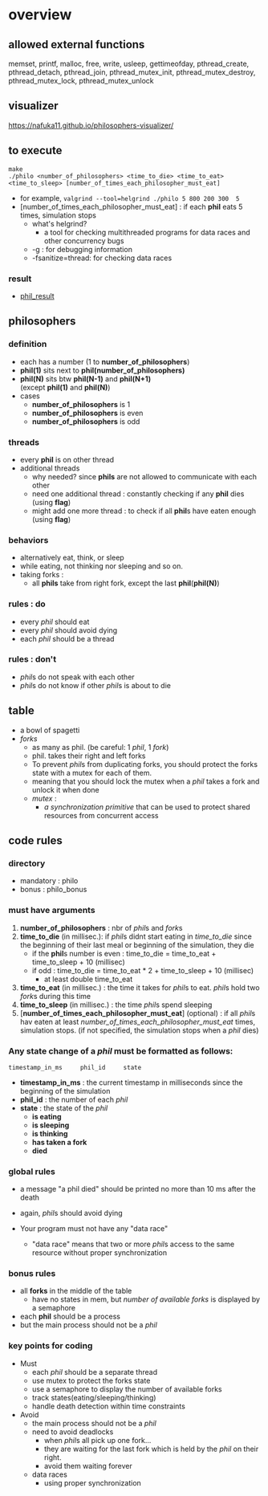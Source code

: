 # overview
## allowed external functions
memset, printf, malloc, free, write,
usleep, gettimeofday, pthread_create,
pthread_detach, pthread_join, pthread_mutex_init,
pthread_mutex_destroy, pthread_mutex_lock,
pthread_mutex_unlock

## visualizer
https://nafuka11.github.io/philosophers-visualizer/


## to execute
```
make
./philo <number_of_philosophers> <time_to_die> <time_to_eat> <time_to_sleep> [number_of_times_each_philosopher_must_eat]
```
- for example, `valgrind --tool=helgrind ./philo 5 800 200 300  5`
- [number_of_times_each_philosopher_must_eat] : if each **phil** eats 5 times, simulation stops
	- what's helgrind?
		- a tool for checking multithreaded programs for data races and other concurrency bugs
	- -g : for debugging information
	- -fsanitize=thread: for checking data races


### result
- [phil_result](./phil_result.png)

## philosophers
### definition
- each has a number (1 to **number_of_philosophers**)
- **phil(1)** sits next to **phil(**number_of_philosophers**)**
- **phil(N)** sits btw **phil(N-1)** and **phil(N+1)**  
(except **phil(1)** and **phil(N)**)
- cases
	- **number_of_philosophers** is 1
	- **number_of_philosophers** is even
	- **number_of_philosophers** is odd

### threads
- every **phil** is on other thread
- additional threads
	- why needed? since **phils** are not allowed to communicate with each other
	- need one additional thread : constantly checking if any **phil** dies (using **flag**)
	- might add one more thread : to check if all **phil**s have eaten enough (using **flag**)


### behaviors
- alternatively eat, think, or sleep
- while eating, not thinking nor sleeping and so on.
- taking forks : 
	- all **phils** take from right fork, except the last **phil**(**phil(N)**)

### rules : do
- every *phil* should eat
- every *phil* should avoid dying
- each *phil* should be a thread

### rules : don't
- *phil*s do not speak with each other
- *phil*s do not know if other *phil*s is about to die

## table
- a bowl of spagetti
- *forks*
	- as many as phil. (be careful: 1 *phil*, 1 *fork*)
	- phil. takes their right and left forks
	- To prevent *phil*s from duplicating forks, you should protect the forks state
with a mutex for each of them.
	- meaning that you should lock the mutex when a *phil* takes a fork and unlock it when done
	- *mutex* : 
		- *a synchronization primitive* that can be used to protect shared resources from concurrent access

## code rules
### directory
- mandatory : philo
- bonus : philo_bonus

### must have arguments
1. **number_of_philosophers** : nbr of *phil*s and *fork*s
2. **time_to_die** (in millisec.): if *phil*s didnt start eating in *time_to_die* since the beginning of their last meal or beginning of the simulation, they die
	- if the **phil**s number is even : time_to_die = time_to_eat + time_to_sleep + 10 (millisec)
	- if odd : time_to_die = time_to_eat * 2 + time_to_sleep + 10 (millisec)
		- at least double time_to_eat
3. **time_to_eat** (in millisec.) : the time it takes for *phil*s to eat. *phil*s hold two *fork*s during this time 
4. **time_to_sleep** (in millisec.) : the time *phil*s spend sleeping
5. [**number_of_times_each_philosopher_must_eat**] (optional) : if all *phil*s hav eaten at least *number_of_times_each_philosopher_must_eat* times, simulation stops. (if not specified, the simulation stops when a *phil* dies)

### Any state change of a *phil* must be formatted as follows:

```
timestamp_in_ms		phil_id		state
```
- **timestamp_in_ms** : the current timestamp in milliseconds since the beginning of the simulation
- **phil_id** : the number of each *phil*
- **state** : the state of the *phil*
	- **is eating**
	- **is sleeping**
	- **is thinking**
	- **has taken a fork**
	- **died**

### global rules
- a message "a phil died" should be printed no more than 10 ms after the death
- again, *phil*s should avoid dying

- Your program must not have any "data race"
	- "data race" means that two or more *phil*s access to the same resource without proper synchronization

### bonus rules
- all **forks** in the middle of the table
	- have no states in mem, but *number of available forks* is displayed by a semaphore
- each **phil** should be a process
- but the main process should not be a *phil*

### key points for coding
- Must 
	- each *phil* should be a separate thread
	- use mutex to protect the forks state
	- use a semaphore to display the number of available forks
	- track states(eating/sleeping/thinking)
	- handle death detection within time constraints
- Avoid
	- the main process should not be a *phil*
	- need to avoid deadlocks 
		- when *phil*s all pick up one fork...
		- they are waiting for the last fork which is held by the *phil* on their right.
		- avoid them waiting forever
	- data races
		- using proper synchronization